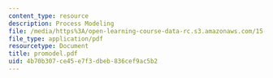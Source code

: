 ```yaml
---
content_type: resource
description: Process Modeling
file: /media/https%3A/open-learning-course-data-rc.s3.amazonaws.com/15-769-operations-strategy-spring-2003/4b70b307ce45e7f3dbeb836cef9ac5b2_promodel.pdf
file_type: application/pdf
resourcetype: Document
title: promodel.pdf
uid: 4b70b307-ce45-e7f3-dbeb-836cef9ac5b2
---
```

